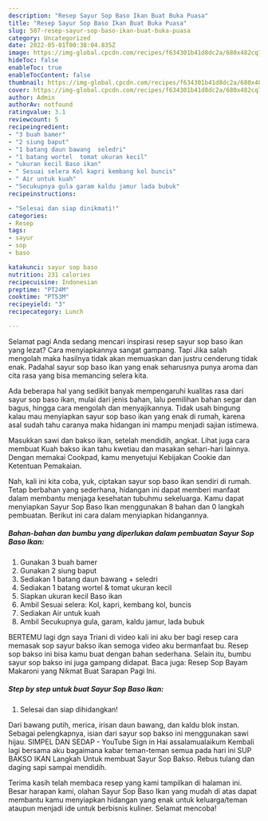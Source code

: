 ```yaml
---
description: "Resep Sayur Sop Baso Ikan Buat Buka Puasa"
title: "Resep Sayur Sop Baso Ikan Buat Buka Puasa"
slug: 507-resep-sayur-sop-baso-ikan-buat-buka-puasa
category: Uncategorized
date: 2022-05-01T00:38:04.835Z
image: https://img-global.cpcdn.com/recipes/f634301b41d8dc2a/680x482cq70/sayur-sop-baso-ikan-foto-resep-utama.jpg
hideToc: false
enableToc: true
enableTocContent: false
thumbnail: https://img-global.cpcdn.com/recipes/f634301b41d8dc2a/680x482cq70/sayur-sop-baso-ikan-foto-resep-utama.jpg
cover: https://img-global.cpcdn.com/recipes/f634301b41d8dc2a/680x482cq70/sayur-sop-baso-ikan-foto-resep-utama.jpg
author: Admin
authorAv: notfound
ratingvalue: 3.1
reviewcount: 5
recipeingredient:
- "3 buah bamer"
- "2 siung baput"
- "1 batang daun bawang  seledri"
- "1 batang wortel  tomat ukuran kecil"
- "ukuran kecil Baso ikan"
- " Sesuai selera Kol kapri kembang kol buncis"
- " Air untuk kuah"
- "Secukupnya gula garam kaldu jamur lada bubuk"
recipeinstructions:

- "Selesai dan siap dinikmati!"
categories:
- Resep
tags:
- sayur
- sop
- baso

katakunci: sayur sop baso 
nutrition: 231 calories
recipecuisine: Indonesian
preptime: "PT24M"
cooktime: "PT53M"
recipeyield: "3"
recipecategory: Lunch

---
```



Selamat pagi Anda sedang mencari inspirasi resep sayur sop baso ikan yang lezat? Cara menyiapkannya sangat gampang. Tapi Jika salah mengolah maka hasilnya tidak akan memuaskan dan justru cenderung tidak enak. Padahal sayur sop baso ikan yang enak seharusnya punya aroma dan cita rasa yang bisa memancing selera kita.


Ada beberapa hal yang sedikit banyak mempengaruhi kualitas rasa dari sayur sop baso ikan, mulai dari jenis bahan, lalu pemilihan bahan segar dan bagus, hingga cara mengolah dan menyajikannya. Tidak usah bingung kalau mau menyiapkan sayur sop baso ikan yang enak di rumah, karena asal sudah tahu caranya maka hidangan ini mampu menjadi sajian istimewa.

Masukkan sawi dan bakso ikan, setelah mendidih, angkat. Lihat juga cara membuat Kuah bakso ikan tahu kwetiau dan masakan sehari-hari lainnya. Dengan memakai Cookpad, kamu menyetujui Kebijakan Cookie dan Ketentuan Pemakaian.


Nah, kali ini kita coba, yuk, ciptakan sayur sop baso ikan sendiri di rumah. Tetap berbahan yang sederhana, hidangan ini dapat memberi manfaat dalam membantu menjaga kesehatan tubuhmu sekeluarga. Kamu dapat menyiapkan Sayur Sop Baso Ikan menggunakan 8 bahan dan 0 langkah pembuatan. Berikut ini cara dalam menyiapkan hidangannya.

<!--inarticleads1-->

##### Bahan-bahan dan bumbu yang diperlukan dalam pembuatan Sayur Sop Baso Ikan:

1. Gunakan 3 buah bamer
1. Gunakan 2 siung baput
1. Sediakan 1 batang daun bawang + seledri
1. Sediakan 1 batang wortel &amp; tomat ukuran kecil
1. Siapkan ukuran kecil Baso ikan
1. Ambil  Sesuai selera: Kol, kapri, kembang kol, buncis
1. Sediakan  Air untuk kuah
1. Ambil Secukupnya gula, garam, kaldu jamur, lada bubuk


BERTEMU lagi dgn saya Triani di video kali ini aku ber bagi resep cara memasak sop sayur bakso ikan semoga video aku bermanfaat bu. Resep sop bakso ini bisa kamu buat dengan bahan sederhana. Selain itu, bumbu sayur sop bakso ini juga gampang didapat. Baca juga: Resep Sop Bayam Makaroni yang Nikmat Buat Sarapan Pagi Ini. 

<!--inarticleads2-->

##### Step by step untuk buat Sayur Sop Baso Ikan:


1. Selesai dan siap dihidangkan!

Dari bawang putih, merica, irisan daun bawang, dan kaldu blok instan. Sebagai pelengkapnya, isian dari sayur sop bakso ini menggunakan sawi hijau. SIMPEL DAN SEDAP - YouTube Sign in Hai assalamualaikum Kembali lagi bersama aku bagaimana kabar teman-teman semua pada hari ini SUP BAKSO IKAN Langkah Untuk membuat Sayur Sop Bakso. Rebus tulang dan daging sapi sampai mendidih. 

Terima kasih telah membaca resep yang kami tampilkan di halaman ini. Besar harapan kami, olahan Sayur Sop Baso Ikan yang mudah di atas dapat membantu kamu menyiapkan hidangan yang enak untuk keluarga/teman ataupun menjadi ide untuk berbisnis kuliner. Selamat mencoba!

